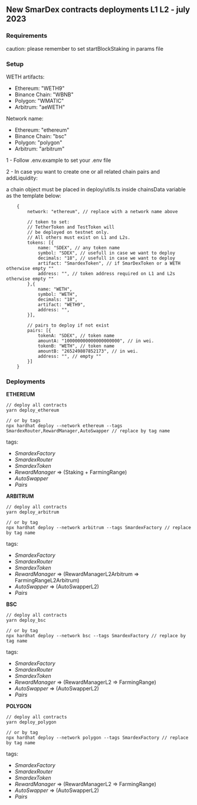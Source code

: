 ## New SmarDex contracts deployments L1 L2 - july 2023

### Requirements

caution: please remember to set startBlockStaking in params file

### Setup

WETH artifacts:

- Ethereum:       "WETH9"
- Binance Chain:  "WBNB"
- Polygon:        "WMATIC"
- Arbitrum:       "aeWETH"

Network name:

- Ethereum:       "ethereum"
- Binance Chain:  "bsc"
- Polygon:        "polygon"
- Arbitrum:       "arbitrum"

1 - Follow .env.example to set your .env file

2 - In case you want to create one or all related chain pairs and addLiquidity:

a chain object must be placed in deploy/utils.ts inside chainsData variable as the template below:

```
    {
        network: "ethereum", // replace with a network name above

        // token to set:
        // TetherToken and TestToken will
        // be deployed on testnet only.
        // All others must exist on L1 and L2s.
        tokens: [{
            name: "SDEX", // any token name
            symbol: "SDEX", // usefull in case we want to deploy
            decimals: "18", // usefull in case we want to deploy
            artifact: "SmardexToken", // if SmarDexToken or a WETH otherwise empty ""
            address: "", // token address required on L1 and L2s otherwise empty ""
        },{
            name: "WETH",
            symbol: "WETH",
            decimals: "18",
            artifact: "WETH9",
            address: "",
        }],

        // pairs to deploy if not exist
        pairs: [{
            tokenA: "SDEX", // token name
            amountA: "100000000000000000000", // in wei.
            tokenB: "WETH", // token name
            amountB: "265249807852173", // in wei.
            address: "", // empty ""
        }]
    }
```

### Deployments

**ETHEREUM**

```
// deploy all contracts
yarn deploy_ethereum

// or by tags
npx hardhat deploy --network ethereum --tags SmardexRouter,RewardManager,AutoSwapper // replace by tag name
```

tags:

* *SmardexFactory*
* *SmardexRouter*
* *SmardexToken*
* *RewardManager* => (Staking + FarmingRange)
* *AutoSwapper*
* *Pairs*

**ARBITRUM**

```
// deploy all contracts
yarn deploy_arbitrum

// or by tag
npx hardhat deploy --network arbitrum --tags SmardexFactory // replace by tag name
```

tags:

* *SmardexFactory*
* *SmardexRouter*
* *SmardexToken*
* *RewardManager* => (RewardManagerL2Arbitrum => FarmingRangeL2Arbitrum)
* *AutoSwapper* => (AutoSwapperL2)
* *Pairs*

**BSC**

```
// deploy all contracts
yarn deploy_bsc

// or by tag
npx hardhat deploy --network bsc --tags SmardexFactory // replace by tag name
```

tags:

* *SmardexFactory*
* *SmardexRouter*
* *SmardexToken*
* *RewardManager* => (RewardManagerL2 => FarmingRange)
* *AutoSwapper* => (AutoSwapperL2)
* *Pairs*

**POLYGON**

```
// deploy all contracts
yarn deploy_polygon

// or by tag
npx hardhat deploy --network polygon --tags SmardexFactory // replace by tag name
```

tags:

* *SmardexFactory*
* *SmardexRouter*
* *SmardexToken*
* *RewardManager* => (RewardManagerL2 => FarmingRange)
* *AutoSwapper* => (AutoSwapperL2)
* *Pairs*
